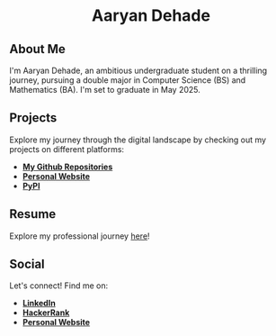 <h1 align="center">Aaryan Dehade</h1>

## About Me
I'm Aaryan Dehade, an ambitious undergraduate student on a thrilling journey, pursuing a double major in Computer Science (BS) and Mathematics (BA). I'm set to graduate in May 2025.

## Projects
Explore my journey through the digital landscape by checking out my projects on different platforms:
- **[My Github Repositories](https://github.com/dehadeaaryan?tab=repositories)**
- **[Personal Website](https://www.aaryandehade.me/new#projects)**
- **[PyPI](https://pypi.org/user/dehadeaaryan/)**

## Resume
Explore my professional journey [here](https://www.aaryandehade.me/Resume.pdf)!

## Social
Let's connect! Find me on:
- **[LinkedIn](https://www.linkedin.com/in/aaryandehade/)**
- **[HackerRank](https://www.hackerrank.com/profile/dehadeaaryan)**
- **[Personal Website](https://blog.aaryandehade.me/)**
